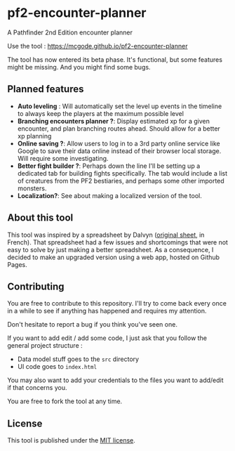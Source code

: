 # pf2-encounter-planner
A Pathfinder 2nd Edition encounter planner

Use the tool : https://mcgode.github.io/pf2-encounter-planner

The tool has now entered its beta phase. It's functional, 
but some features might be missing. And you might find some bugs. 

## Planned features

- **Auto leveling** : Will automatically set the level up events in the 
timeline to always keep the players at the maximum possible level
- **Branching encounters planner ?**: Display estimated xp for a given encounter, and 
plan branching routes ahead. Should allow for a better xp planning
- **Online saving ?**: Allow users to log in to a 3rd party online service like Google
to save their data online instead of their browser local storage. Will require some 
investigating. 
- **Better fight builder ?**: Perhaps down the line I'll be setting up a dedicated tab
for building fights specifically. The tab would include a list of creatures from the 
PF2 bestiaries, and perhaps some other imported monsters.
- **Localization?**: See about making a localized version of the tool.


## About this tool

This tool was inspired by a spreadsheet by Dalvyn 
([original sheet](https://docs.google.com/spreadsheets/d/147Qwk0-nl1tvDNCyYBzXXskMAaU4MQJ53RYa4qVEIbI/edit?usp=sharing), in French).
That spreadsheet had a few issues and shortcomings that were not easy to 
solve by just making a better spreadsheet. As a consequence, I decided to 
make an upgraded version using a web app, hosted on Github Pages.

## Contributing

You are free to contribute to this repository. I'll try to come back every 
once in a while to see if anything has happened and requires my attention.

Don't hesitate to report a bug if you think you've seen one.

If you want to add edit / add some code, I just ask that you follow the general project structure :
- Data model stuff goes to the `src` directory
- UI code goes to `index.html`

You may also want to add your credentials to the files you want to add/edit
if that concerns you.

You are free to fork the tool at any time.

## License

This tool is published under the [MIT license](https://opensource.org/licenses/MIT). 
